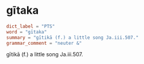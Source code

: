 # gītaka

``` toml
dict_label = "PTS"
word = "gītaka"
summary = "gītikā (f.) a little song Ja.iii.507."
grammar_comment = "neuter &"
```

gītikā (f.) a little song Ja.iii.507.

